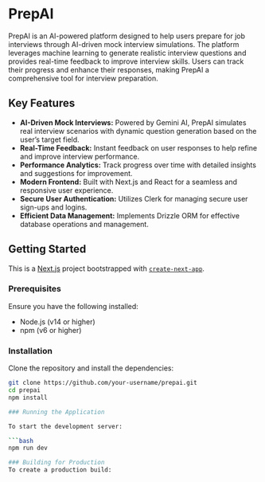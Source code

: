 # PrepAI

PrepAI is an AI-powered platform designed to help users prepare for job interviews through AI-driven mock interview simulations. The platform leverages machine learning to generate realistic interview questions and provides real-time feedback to improve interview skills. Users can track their progress and enhance their responses, making PrepAI a comprehensive tool for interview preparation.

## Key Features
- **AI-Driven Mock Interviews:** Powered by Gemini AI, PrepAI simulates real interview scenarios with dynamic question generation based on the user’s target field.
- **Real-Time Feedback:** Instant feedback on user responses to help refine and improve interview performance.
- **Performance Analytics:** Track progress over time with detailed insights and suggestions for improvement.
- **Modern Frontend:** Built with Next.js and React for a seamless and responsive user experience.
- **Secure User Authentication:** Utilizes Clerk for managing secure user sign-ups and logins.
- **Efficient Data Management:** Implements Drizzle ORM for effective database operations and management.

## Getting Started

This is a [Next.js](https://nextjs.org/) project bootstrapped with [`create-next-app`](https://github.com/vercel/next.js/tree/canary/packages/create-next-app).

### Prerequisites

Ensure you have the following installed:

- Node.js (v14 or higher)
- npm (v6 or higher)

### Installation

Clone the repository and install the dependencies:

```bash
git clone https://github.com/your-username/prepai.git
cd prepai
npm install

### Running the Application

To start the development server:

```bash
npm run dev

### Building for Production
To create a production build:


